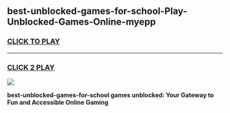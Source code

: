 
## best-unblocked-games-for-school-Play-Unblocked-Games-Online-myepp
<h3>
<a href="https://premium76.site?title=best-unblocked-games-for-school&ref=24A">CLICK TO PLAY</a></h3>
<hr>

<h3>
<a href="https://premium76.site?title=best-unblocked-games-for-school&ref=24A">CLICK 2 PLAY</a>
  
</h3>

<a href="https://premium76.site?title=best-unblocked-games-for-school&ref=24A"><img src="https://clearcache.store/games.png"></a>


**best-unblocked-games-for-school games unblocked: Your Gateway to Fun and Accessible Online Gaming**
